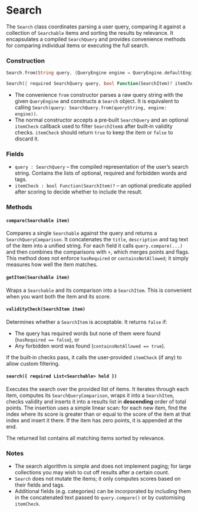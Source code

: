# Search

The `Search` class coordinates parsing a user query, comparing it against a collection of `Searchable` items and sorting the results by relevance.  It encapsulates a compiled `SearchQuery` and provides convenience methods for comparing individual items or executing the full search.

### Construction

```dart
Search.from(String query, {QueryEngine engine = QueryEngine.defaultEngine})

Search({ required SearchQuery query, bool Function(SearchItem)? itemCheck })
```

- The convenience `from` constructor parses a raw query string with the given `QueryEngine` and constructs a `Search` object.  It is equivalent to calling `Search(query: SearchQuery.from(queryString, engine: engine))`.
- The normal constructor accepts a pre‑built `SearchQuery` and an optional `itemCheck` callback used to filter `SearchItem`s after built‑in validity checks.  `itemCheck` should return `true` to keep the item or `false` to discard it.

### Fields

- `query : SearchQuery` – the compiled representation of the user’s search string.  Contains the lists of optional, required and forbidden words and tags.
- `itemCheck : bool Function(SearchItem)?` – an optional predicate applied after scoring to decide whether to include the result.

### Methods

#### `compare(Searchable item)`

Compares a single `Searchable` against the query and returns a `SearchQueryComparison`.  It concatenates the `title`, `description` and tag text of the item into a unified string.  For each field it calls `query.compare(...)` and then combines the comparisons with `+`, which merges points and flags.  This method does not enforce `hasRequired` or `containsNotAllowed`; it simply measures how well the item matches.

#### `getItem(Searchable item)`

Wraps a `Searchable` and its comparison into a `SearchItem`.  This is convenient when you want both the item and its score.

#### `validityCheck(SearchItem item)`

Determines whether a `SearchItem` is acceptable.  It returns `false` if:

- The query has required words but none of them were found (`hasRequired == false`), or
- Any forbidden word was found (`containsNotAllowed == true`).

If the built‑in checks pass, it calls the user‑provided `itemCheck` (if any) to allow custom filtering.

#### `search({ required List<Searchable> held })`

Executes the search over the provided list of items.  It iterates through each item, computes its `SearchQueryComparison`, wraps it into a `SearchItem`, checks validity and inserts it into a results list in **descending** order of total points.  The insertion uses a simple linear scan: for each new item, find the index where its score is greater than or equal to the score of the item at that index and insert it there.  If the item has zero points, it is appended at the end.

The returned list contains all matching items sorted by relevance.

### Notes

- The search algorithm is simple and does not implement paging; for large collections you may wish to cut off results after a certain count.
- `Search` does not mutate the items; it only computes scores based on their fields and tags.
- Additional fields (e.g. categories) can be incorporated by including them in the concatenated text passed to `query.compare()` or by customising `itemCheck`.
